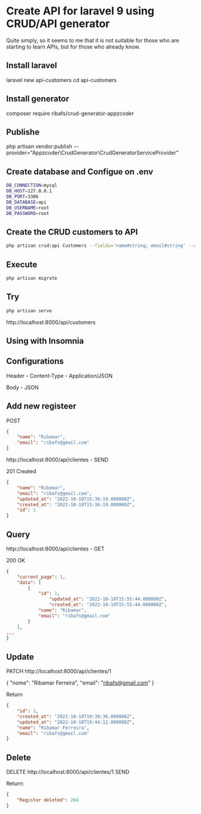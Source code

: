 # Create API for laravel 9 using CRUD/API generator

Quite simply, so it seems to me that it is not suitable for those who are starting to learn APIs, but for those who already know.

## Install laravel
laravel new api-customers
cd api-customers

## Install generator
composer require ribafs/crud-generator-appzcoder

## Publishe
php artisan vendor:publish --provider="Appzcoder\CrudGenerator\CrudGeneratorServiceProvider"

## Create database and Configue on .env

```bash
DB_CONNECTION=mysql
DB_HOST=127.0.0.1
DB_PORT=3306
DB_DATABASE=api
DB_USERNAME=root
DB_PASSWORD=root
```
## Create the CRUD customers to API
```bash
php artisan crud:api Customers --fields='name#string; email#string' --controller-namespace=Api
```
## Execute
```bash
php artisan migrate
```
## Try
```bash
php artisan serve
```
http://localhost:8000/api/customers


## Using with Insomnia

## Configurations

Header - Content-Type - Application/JSON

Body - JSON

## Add new registeer

POST
```json
{
	"name": "Ribamar",
	"email": "ribafs@gmail.com"
}
```

http://localhost:8000/api/clientes - SEND

201 Created
```json
{
	"name": "Ribamar",
	"email": "ribafs@gmail.com",
	"updated_at": "2022-10-10T15:36:19.000000Z",
	"created_at": "2022-10-10T15:36:19.000000Z",
	"id": 1
}
```

## Query

http://localhost:8000/api/clientes - GET

200 OK 
```json
{
	"current_page": 1,
	"data": [
		{
			"id": 1,
		        "updated_at": "2022-10-10T15:55:44.000000Z",
		        "created_at": "2022-10-10T15:55:44.000000Z",
			"name": "Ribamar",
			"email": "ribafs@gmail.com"
		}
	],
...
}
```

## Update

PATCH  http://localhost:8000/api/clientes/1

{
	"nome": "Ribamar Ferreira",
	"email": "ribafs@gmail.com"
}

Return

```json
{
	"id": 1,
	"created_at": "2022-10-10T19:39:36.000000Z",
	"updated_at": "2022-10-10T19:44:12.000000Z",
	"name": "Ribamar Ferreira",
	"email": "ribafs@gmail.com"
}
```

## Delete

DELETE http://localhost:8000/api/clientes/1 SEND

Return:

```json
{
	"Register deleted": 204
}
```
